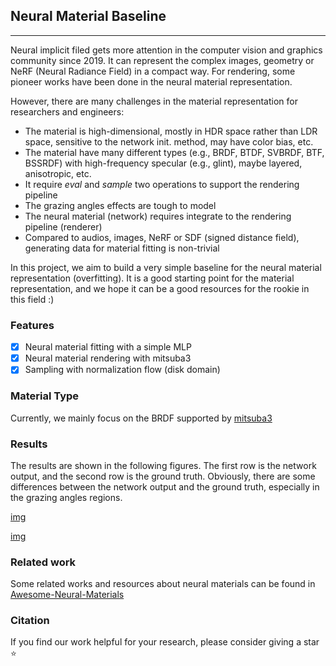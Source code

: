 ## Neural Material Baseline

---

Neural implicit filed gets more attention in the computer vision and graphics community since 2019. 
It can represent the complex images, geometry or NeRF (Neural Radiance Field) in a compact way. 
For rendering, some pioneer works have been done in the neural material representation.

However, there are many challenges in the material representation for researchers and engineers:
- The material is high-dimensional, mostly in HDR space rather than LDR space, sensitive to the network init. method, may have color bias, etc.
- The material have many different types (e.g., BRDF, BTDF, SVBRDF, BTF, BSSRDF) with high-frequency specular (e.g., glint), maybe layered, anisotropic, etc.
- It require *eval* and *sample* two operations to support the rendering pipeline
- The grazing angles effects are tough to model
- The neural material (network) requires integrate to the rendering pipeline (renderer)
- Compared to audios, images, NeRF or SDF (signed distance field), generating data for material fitting is non-trivial

In this project, we aim to build a very simple baseline for the neural material representation (overfitting).
It is a good starting point for the material representation, and we hope it can be a good resources for the rookie in this field :)

### Features
- [x] Neural material fitting with a simple MLP
- [x] Neural material rendering with mitsuba3
- [x] Sampling with normalization flow (disk domain)

### Material Type
Currently, we mainly focus on the BRDF supported by [mitsuba3](https://www.mitsuba-renderer.org/)


### Results

The results are shown in the following figures. The first row is the network output, and the second row is the ground truth.
Obviously, there are some differences between the network output and the ground truth, especially in the grazing angles regions.

[img](assets/network_res.png)

[img](assets/gt.png)


### Related work 

Some related works and resources about neural materials can be found in [Awesome-Neural-Materials](https://github.com/bearprin/Awesome-Neural-Materials)


### Citation
If you find our work helpful for your research, please consider giving a star ⭐